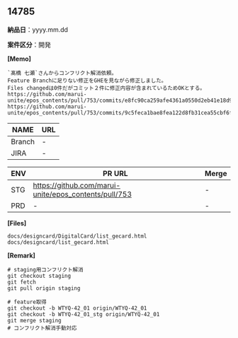 ## 14785

__納品日__：yyyy.mm.dd

__案件区分__：開発

__[Memo]__
```
`髙橋 七瀬`さんからコンフリクト解消依頼。
Feature Branchに足りない修正をGHEを見ながら修正しました。
Files changedは0件だがコミット２件に修正内容が含まれているためOKとする。
https://github.com/marui-unite/epos_contents/pull/753/commits/e8fc90ca259afe4361a0550d2eb41e18d9954b62
https://github.com/marui-unite/epos_contents/pull/753/commits/9c5feca1bae8fea122d8fb31cea55cbf6f224b2d
```

| NAME | URL |
| --- | --- |
| Branch | - |
| JIRA | - |


| ENV | PR URL | Merge |
| --- | --- | --- |
| STG| https://github.com/marui-unite/epos_contents/pull/753 | - |
| PRD | - | - |


__[Files]__
```
docs/designcard/DigitalCard/list_gecard.html
docs/designcard/list_gecard.html
```

__[Remark]__
```
# staging用コンフリクト解消
git checkout staging
git fetch
git pull origin staging

# feature取得
git checkout -b WTYQ-42_01 origin/WTYQ-42_01
git checkout -b WTYQ-42_01_stg origin/WTYQ-42_01
git merge staging
# コンフリクト解消手動対応
```